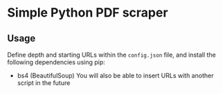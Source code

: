 # Simple Python PDF scraper

## Usage
Define depth and starting URLs within the ```config.json``` file, and install the following dependencies using pip:
 - bs4 (BeautifulSoup)
You will also be able to insert URLs with another script in the future
